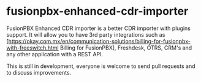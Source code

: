 # fusionpbx-enhanced-cdr-importer
FusionPBX Enhanced CDR importer is a better CDR importer with plugins support. It will allow you to have 3rd party integrations such as [https://okay.com.mx/en/communication-solutions/billing-for-fusionpbx-with-freeswitch.html Billing for FusionPBX], Freshdesk, OTRS, CRM's and any other application with a REST API.

This is still in development, everyone is welcome to send pull requests and to discuss improvements.
